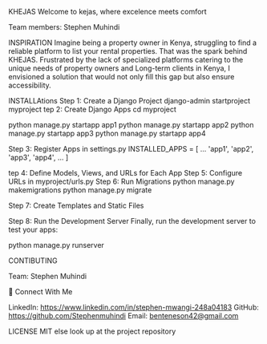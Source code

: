  KHEJAS
Welcome to kejas, where excelence meets comfort

Team members: Stephen Muhindi

INSPIRATION
Imagine being a property owner in Kenya, struggling to find a reliable platform to list your rental properties.
That was the spark behind KHEJAS. Frustrated by the lack of specialized platforms catering to the unique needs of property owners and Long-term clients in Kenya, 
I envisioned a solution that would not only fill this gap but also ensure accessibility.

INSTALLAtions
Step 1: Create a Django Project
django-admin startproject myproject
tep 2: Create Django Apps
cd myproject

python manage.py startapp app1
python manage.py startapp app2
python manage.py startapp app3
python manage.py startapp app4

Step 3: Register Apps in settings.py
INSTALLED_APPS = [
    ...
    'app1',
    'app2',
    'app3',
    'app4',
    ...
]

tep 4: Define Models, Views, and URLs for Each App
Step 5: Configure URLs in myproject/urls.py
Step 6: Run Migrations
python manage.py makemigrations
python manage.py migrate

Step 7: Create Templates and Static Files

Step 8: Run the Development Server
Finally, run the development server to test your apps:

python manage.py runserver

CONTIBUTING

Team: Stephen Muhindi

🔗 Connect With Me

LinkedIn: https://www.linkedin.com/in/stephen-mwangi-248a04183
GitHub: https://github.com/Stephenmuhindi
Email: benteneson42@gmail.com

LICENSE MIT else look up at the project repository
